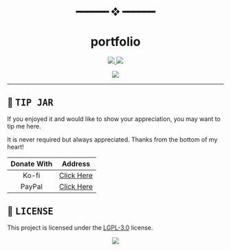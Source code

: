 <!---
this readme sucks
--->

<h2 align="center"> ━━━━━━  ❖  ━━━━━━ </h2>

<!--- TITLE --->
<h1 align="center"> portfolio </h1>

<!--- DESCRIPTION --->
<div align="center">
   <p></p>
   <a href="https://github.com/janleigh/portfolio/network/members">
      <img src="https://img.shields.io/github/forks/janleigh/portfolio?color=f7be95&labelColor=1E1E28&style=for-the-badge">
   </a>
   <a href="https://github.com/janleigh/portfolio/stargazers">
      <img src="https://img.shields.io/github/stars/janleigh/portfolio?color=C9CBFF&labelColor=1E1E28&style=for-the-badge">
   </a>
   <br>
</div>
<div align="center">
   <p></p>
   <a href="https://discord.gg/2RfJb3CVfb">
      <img src="https://discord.com/api/guilds/853812920919261235/embed.png?style=banner2">
   </a>
   <br>
</div>

---

## :money_with_wings: <samp>TIP JAR</samp>

   If you enjoyed it and would like to show your appreciation, you may want to tip me here.

   It is never required but always appreciated. Thanks from the bottom of my heart!

   |  Donate With  |                      Address                       |
   | :-----------: | :------------------------------------------------: |
   |     Ko-fi     |     [Click Here](https://ko-fi.com/M4M272EAY)      |
   |    PayPal     | [Click Here](https://paypal.me/JanLeighAugustineM) |


<!--- LICENSE --->
## :scroll: <samp>LICENSE</samp>
   This project is licensed under the [LGPL-3.0](LICENSE.md) license.

<p align="center">
   <img src="https://raw.githubusercontent.com/catppuccin/catppuccin/main/assets/footers/gray0_ctp_on_line.svg?sanitize=true"/>
</p>
